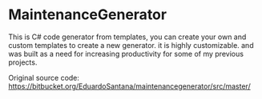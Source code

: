 # MaintenanceGenerator
This is C# code generator from templates, you can create your own and custom templates to create a new generator. it is highly customizable. and was built as a need for increasing productivity for some of my previous projects.

Original source code: https://bitbucket.org/EduardoSantana/maintenancegenerator/src/master/

